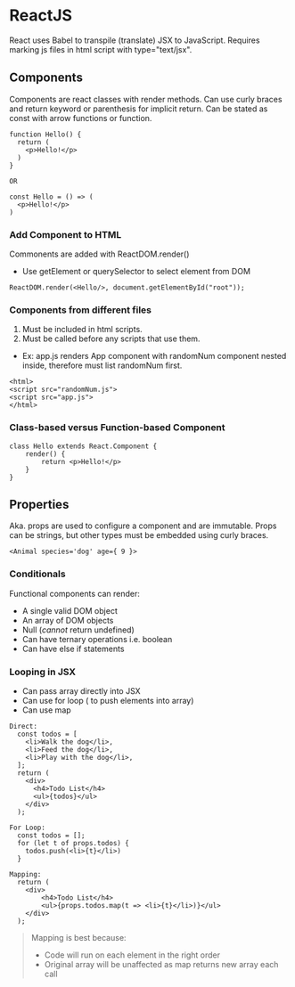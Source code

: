 # ReactJS

React uses Babel to transpile (translate) JSX to JavaScript. Requires marking js files in html script with type="text/jsx".

## Components

Components are react classes with render methods. Can use curly braces and return keyword or parenthesis for implicit return. Can be stated as const with arrow functions or function.

```
function Hello() {
  return (
    <p>Hello!</p>
  )
}

OR

const Hello = () => (
  <p>Hello!</p>
)
```

### Add Component to HTML

Commonents are added with ReactDOM.render()

- Use getElement or querySelector to select element from DOM

```
ReactDOM.render(<Hello/>, document.getElementById("root"));
```

### Components from different files

1. Must be included in html scripts.
2. Must be called before any scripts that use them.

- Ex: app.js renders App component with randomNum component nested inside, therefore must list randomNum first.

```
<html>
<script src="randomNum.js">
<script src="app.js">
</html>
```

### Class-based versus Function-based Component

```
class Hello extends React.Component {
    render() {
        return <p>Hello!</p>
    }
}
```

## Properties

Aka. props are used to configure a component and are immutable.
Props can be strings, but other types must be embedded using curly braces.

```
<Animal species='dog' age={ 9 }>
```

### Conditionals

Functional components can render:

- A single valid DOM object
- An array of DOM objects
- Null (_cannot_ return undefined)
- Can have ternary operations i.e. boolean
- Can have else if statements

### Looping in JSX

- Can pass array directly into JSX
- Can use for loop ( to push elements into array)
- Can use map

```
Direct:
  const todos = [
    <li>Walk the dog</li>,
    <li>Feed the dog</li>,
    <li>Play with the dog</li>,
  ];
  return (
    <div>
      <h4>Todo List</h4>
      <ul>{todos}</ul>
    </div>
  );

For Loop:
  const todos = [];
  for (let t of props.todos) {
    todos.push(<li>{t}</li>)
  }

Mapping:
  return (
    <div>
        <h4>Todo List</h4>
        <ul>{props.todos.map(t => <li>{t}</li>)}</ul>
    </div>
  );
```

> Mapping is best because:
>
> - Code will run on each element in the right order
> - Original array will be unaffected as map returns new array each call
